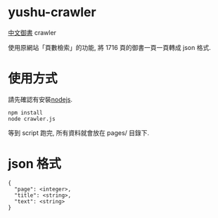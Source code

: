 yushu-crawler
=============

[中文御書](http://cht.sgilibrary.org/index.php) crawler

使用原網站「頁數檢索」的功能, 將 1716 頁的御書一頁一頁轉成 json 格式.

# 使用方式

請先確認有安裝[nodejs](http://nodejs.org/).

```
npm install
node crawler.js
```

等到 script 跑完, 所有資料就會放在 pages/ 目錄下.

# json 格式

```
{
  "page": <integer>,
  "title": <string>,
  "text": <string>
}
```

